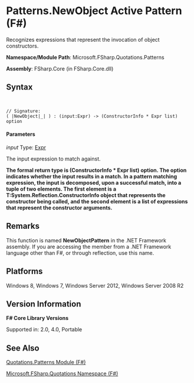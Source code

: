 # Patterns.NewObject Active Pattern (F#)

Recognizes expressions that represent the invocation of object constructors.

**Namespace/Module Path**: Microsoft.FSharp.Quotations.Patterns

**Assembly**: FSharp.Core (in FSharp.Core.dll)


## Syntax


```


// Signature:
( |NewObject|_| ) : (input:Expr) -> (ConstructorInfo * Expr list) option

```



#### Parameters
*input*
Type: [Expr](http://msdn.microsoft.com/en-us/library/ed6a2caf-69d4-45c2-ab97-e9b3be9bce65)


The input expression to match against.



**The formal return type is (ConstructorInfo &#42; Expr list) option. The option indicates whether the input results in a match. In a pattern matching expression, the input is decomposed, upon a successful match, into a tuple of two elements. The first element is a T:System.Reflection.ConstructorInfo object that represents the constructor being called, and the second element is a list of expressions that represent the constructor arguments.**
## Remarks
This function is named **NewObjectPattern** in the .NET Framework assembly. If you are accessing the member from a .NET Framework language other than F#, or through reflection, use this name.


## Platforms
Windows 8, Windows 7, Windows Server 2012, Windows Server 2008 R2


## Version Information
**F# Core Library Versions**

Supported in: 2.0, 4.0, Portable




## See Also
[Quotations.Patterns Module &#40;F&#35;&#41;](Quotations.Patterns-Module-%5BFSharp%5D.md)

[Microsoft.FSharp.Quotations Namespace &#40;F&#35;&#41;](Microsoft.FSharp.Quotations-Namespace-%5BFSharp%5D.md)

